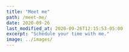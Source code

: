 ```yaml
---
title: "Meet me"
path: /meet-me/
date: 2020-09-26
last_modified_at: 2020-09-26T12:15:53-05:00
excerpt: "Schedule your time with me."
image: ../images/
---
```


<!-- Start of Calendar Widget -->
<div id="calendar-inline-widget" data-calendar-link="https://www.calendar.com/alok/" style="position: relative; min-width: 330px; height: 600px;"></div>
<script src="https://assets.calendar.com/widget.js"></script>
<!-- End of Calendar Widget -->
